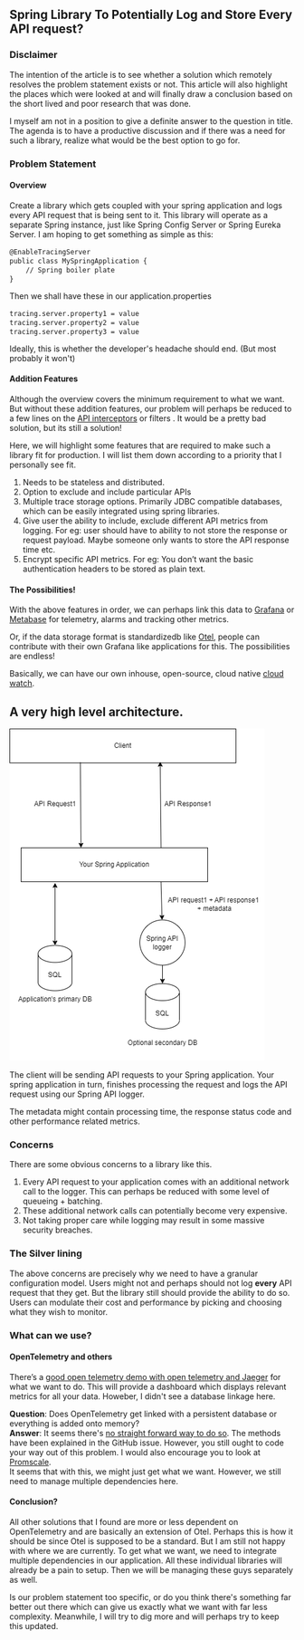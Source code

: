 ## Spring Library To Potentially Log and Store Every API request?

### Disclaimer

The intention of the article is to see whether a solution which remotely resolves the problem statement exists or not. This article will also highlight the places which were looked at and will finally draw a conclusion based on the short lived and poor research that was done. 

I myself am not in a position to give a definite answer to the question in title.  The agenda is to have a productive discussion and if there was a need for such a library, realize what would be the best option to go for.


### Problem Statement

#### Overview

Create a library which gets coupled with your spring application and logs every API request that is being sent to it. This library will operate as a separate Spring instance, just like Spring Config Server or Spring Eureka Server.  I am hoping to get something as simple as this:


```
@EnableTracingServer
public class MySpringApplication {
    // Spring boiler plate
}

```

Then we shall have these in our application.properties
```
tracing.server.property1 = value
tracing.server.property2 = value
tracing.server.property3 = value

```

Ideally, this is whether the developer's headache should end. (But most probably it won't)

#### Addition Features

Although the overview covers the minimum requirement to what we want. But without these addition features, our problem will perhaps be reduced to a few lines on the [API interceptors](https://docs.spring.io/spring-framework/docs/current/javadoc-api/org/springframework/web/servlet/HandlerInterceptor.html) or filters . It would be a pretty bad solution, but its still a solution!

Here, we will highlight some features that are required to make such a library fit for production. I will list them down according to a priority that I personally see fit. 

1. Needs to be stateless and distributed.
2. Option to exclude and include particular APIs
3. Multiple trace storage options. Primarily JDBC compatible databases, which can be easily integrated using spring libraries.
4. Give user the ability to include, exclude different API metrics from logging. For eg: user should have to ability to not store the response or request payload. Maybe someone only wants to store the API response time etc.
5. Encrypt specific API metrics. For eg: You don’t want the basic authentication headers to be stored as plain text.

#### The Possibilities!

With the above features in order, we can perhaps link this data to  [Grafana](https://grafana.com/) or [Metabase](https://www.metabase.com/) for telemetry, alarms and tracking other metrics. 

Or, if the data storage format is standardizedb like [Otel](https://opentelemetry.io/docs/), people can contribute with their own Grafana like applications for this. The possibilities are endless!

Basically, we can have our own inhouse, open-source, cloud native [cloud watch](https://docs.aws.amazon.com/AmazonCloudWatch/latest/monitoring/WhatIsCloudWatch.html). 


## A **very** high level architecture.

![Omnia.drawio.png](/assets/images/Omnia.drawio.png)

The client will be sending API requests to your Spring application. Your spring application in turn, finishes processing the request and logs the API request using our Spring API logger. 

The metadata might contain processing time, the response status code and other performance related metrics. 

### Concerns

There are some obvious concerns to a library like this. 

1. Every API request to your application comes with an additional network call to the logger. This can perhaps be reduced with some level of queueing + batching.
2. These additional network calls can potentially become very expensive. 
3. Not taking proper care while logging may result in some massive security breaches. 

### The Silver lining

The above concerns are precisely why we need to have a granular configuration model. Users might not and perhaps should not log **every** API request that they get. But the library still should provide the ability to do so. Users can modulate their cost and performance by picking and choosing what they wish to monitor. 

### What can we use?

#### OpenTelemetry and others

There’s a [good open telemetry demo with open telemetry and Jaeger](https://www.baeldung.com/spring-boot-opentelemetry-setup) for what we want to do. This will provide a dashboard which displays relevant metrics for all your data. Howeber, I didn't see a database linkage here.

**Question**: Does OpenTelemetry get linked with a persistent database or everything is added onto memory?  
**Answer**: It seems there's [no straight forward way to do so](https://github.com/open-telemetry/opentelemetry-java-instrumentation/discussions/5573). The methods have been explained in the GitHub issue. However, you still ought to code your way out of this problem. I would also encourage you to look at [Promscale](https://github.com/timescale/promscale?ref=timescale.com#readme).  
It seems that with this, we might just get what we want. However, we still need to manage multiple dependencies here.

#### Conclusion?

All other solutions that I found are more or less dependent on OpenTelemetry and are basically an extension of Otel. Perhaps this is how it should be since Otel is supposed to be a standard. But I am still not happy with where we are currently. To get what we want, we need to integrate multiple dependencies in our application. All these individual libraries will already be a pain to setup. Then we will be managing these guys separately as well.  


Is our problem statement too specific, or do you think there's something far better out there which can give us exactly what we want with far less complexity. Meanwhile, I will try to dig more and will perhaps try to keep this updated. 

